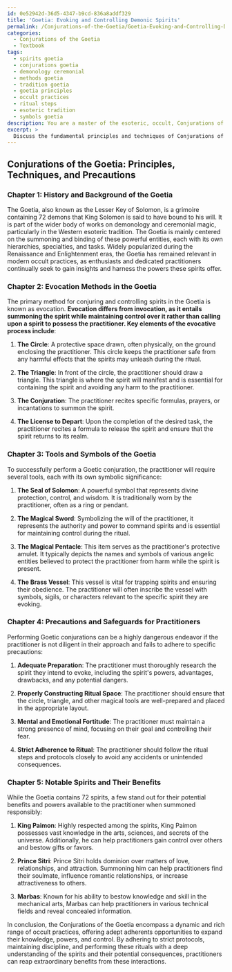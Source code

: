 ```yaml
---
id: 0e52942d-36d5-4347-b9cd-836a8addf329
title: 'Goetia: Evoking and Controlling Demonic Spirits'
permalink: /Conjurations-of-the-Goetia/Goetia-Evoking-and-Controlling-Demonic-Spirits/
categories:
  - Conjurations of the Goetia
  - Textbook
tags:
  - spirits goetia
  - conjurations goetia
  - demonology ceremonial
  - methods goetia
  - tradition goetia
  - goetia principles
  - occult practices
  - ritual steps
  - esoteric tradition
  - symbols goetia
description: You are a master of the esoteric, occult, Conjurations of the Goetia and education, you have written many textbooks on the subject in ways that provide students with rich and deep understanding of the subject. You are being asked to write textbook-like sections on a topic and you do it with full context, explainability, and reliability in accuracy to the true facts of the topic at hand, in a textbook style that a student would easily be able to learn from, in a rich, engaging, and contextual way. Always include relevant context (such as formulas and history), related concepts, and in a way that someone can gain deep insights from.
excerpt: > 
  Discuss the fundamental principles and techniques of Conjurations of the Goetia, focusing on the history, evocation methods, the tools and symbols used in the process, and precautions for practitioners to follow during the ritual. Additionally, provide examples of the most notable and powerful spirits within the Goetia and the specific benefits they can offer to the practitioner when properly invoked.
---
```


## Conjurations of the Goetia: Principles, Techniques, and Precautions

### Chapter 1: History and Background of the Goetia

The Goetia, also known as the Lesser Key of Solomon, is a grimoire containing 72 demons that King Solomon is said to have bound to his will. It is part of the wider body of works on demonology and ceremonial magic, particularly in the Western esoteric tradition. The Goetia is mainly centered on the summoning and binding of these powerful entities, each with its own hierarchies, specialties, and tasks. Widely popularized during the Renaissance and Enlightenment eras, the Goetia has remained relevant in modern occult practices, as enthusiasts and dedicated practitioners continually seek to gain insights and harness the powers these spirits offer.

### Chapter 2: Evocation Methods in the Goetia

The primary method for conjuring and controlling spirits in the Goetia is known as evocation. **Evocation differs from invocation, as it entails summoning the spirit while maintaining control over it rather than calling upon a spirit to possess the practitioner. Key elements of the evocative process include**:

1. **The Circle**: A protective space drawn, often physically, on the ground enclosing the practitioner. This circle keeps the practitioner safe from any harmful effects that the spirits may unleash during the ritual.

2. **The Triangle**: In front of the circle, the practitioner should draw a triangle. This triangle is where the spirit will manifest and is essential for containing the spirit and avoiding any harm to the practitioner.

3. **The Conjuration**: The practitioner recites specific formulas, prayers, or incantations to summon the spirit.

4. **The License to Depart**: Upon the completion of the desired task, the practitioner recites a formula to release the spirit and ensure that the spirit returns to its realm.

### Chapter 3: Tools and Symbols of the Goetia

To successfully perform a Goetic conjuration, the practitioner will require several tools, each with its own symbolic significance:

1. **The Seal of Solomon**: A powerful symbol that represents divine protection, control, and wisdom. It is traditionally worn by the practitioner, often as a ring or pendant.

2. **The Magical Sword**: Symbolizing the will of the practitioner, it represents the authority and power to command spirits and is essential for maintaining control during the ritual.

3. **The Magical Pentacle**: This item serves as the practitioner's protective amulet. It typically depicts the names and symbols of various angelic entities believed to protect the practitioner from harm while the spirit is present.

4. **The Brass Vessel**: This vessel is vital for trapping spirits and ensuring their obedience. The practitioner will often inscribe the vessel with symbols, sigils, or characters relevant to the specific spirit they are evoking.

### Chapter 4: Precautions and Safeguards for Practitioners

Performing Goetic conjurations can be a highly dangerous endeavor if the practitioner is not diligent in their approach and fails to adhere to specific precautions:

1. **Adequate Preparation**: The practitioner must thoroughly research the spirit they intend to evoke, including the spirit's powers, advantages, drawbacks, and any potential dangers.

2. **Properly Constructing Ritual Space**: The practitioner should ensure that the circle, triangle, and other magical tools are well-prepared and placed in the appropriate layout.

3. **Mental and Emotional Fortitude**: The practitioner must maintain a strong presence of mind, focusing on their goal and controlling their fear.

4. **Strict Adherence to Ritual**: The practitioner should follow the ritual steps and protocols closely to avoid any accidents or unintended consequences.

### Chapter 5: Notable Spirits and Their Benefits

While the Goetia contains 72 spirits, a few stand out for their potential benefits and powers available to the practitioner when summoned responsibly:

1. **King Paimon**: Highly respected among the spirits, King Paimon possesses vast knowledge in the arts, sciences, and secrets of the universe. Additionally, he can help practitioners gain control over others and bestow gifts or favors.

2. **Prince Sitri**: Prince Sitri holds dominion over matters of love, relationships, and attraction. Summoning him can help practitioners find their soulmate, influence romantic relationships, or increase attractiveness to others.

3. **Marbas**: Known for his ability to bestow knowledge and skill in the mechanical arts, Marbas can help practitioners in various technical fields and reveal concealed information.

In conclusion, the Conjurations of the Goetia encompass a dynamic and rich range of occult practices, offering adept adherents opportunities to expand their knowledge, powers, and control. By adhering to strict protocols, maintaining discipline, and performing these rituals with a deep understanding of the spirits and their potential consequences, practitioners can reap extraordinary benefits from these interactions.
